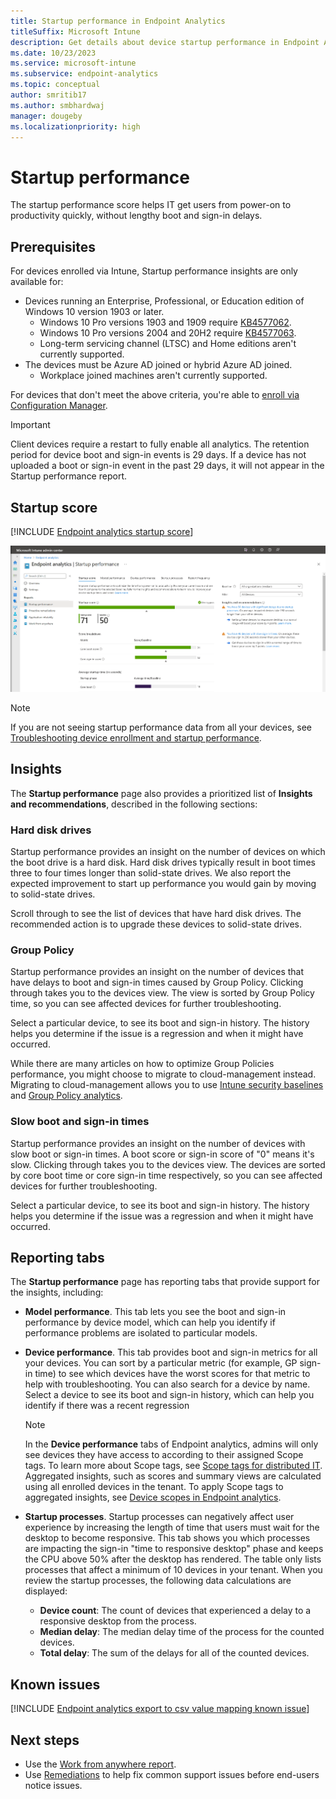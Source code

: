 ```yaml
---
title: Startup performance in Endpoint Analytics
titleSuffix: Microsoft Intune
description: Get details about device startup performance in Endpoint Analytics
ms.date: 10/23/2023
ms.service: microsoft-intune
ms.subservice: endpoint-analytics
ms.topic: conceptual
author: smritib17
ms.author: smbhardwaj
manager: dougeby
ms.localizationpriority: high
---
```


# <a name="bkmk_bp"></a> Startup performance

The startup performance score helps IT get users from power-on to productivity quickly, without lengthy boot and sign-in delays.

## <a name="bkmk_prereq"></a> Prerequisites

For devices enrolled via Intune, Startup performance insights are only available for:

- Devices running an Enterprise, Professional, or Education edition of Windows 10 version 1903 or later.
  - Windows 10 Pro versions 1903 and 1909 require [KB4577062](https://support.microsoft.com/help/4577062/windows-10-update-kb4577062). <!--8392089, 8389021-->
  - Windows 10 Pro versions 2004 and 20H2 require [KB4577063](https://support.microsoft.com/help/4577063/windows-10-update-kb4577063). <!--8392089, 8389021-->
  - Long-term servicing channel (LTSC) and Home editions aren't currently supported.
- The devices must be Azure AD joined or hybrid Azure AD joined.
  - Workplace joined machines aren't currently supported.

For devices that don't meet the above criteria, you're able to [enroll via Configuration Manager](enroll-configmgr.md).

> [!IMPORTANT]
> Client devices require a restart to fully enable all analytics. <!--7698085--> The retention period for device boot and sign-in events is 29 days. If a device has not uploaded a boot or sign-in event in the past 29 days, it will not appear in the Startup performance report.

## <a name="bkmk_score"></a> Startup score

[!INCLUDE [Endpoint analytics startup score](includes/startup-score.md)]

[![Endpoint analytics startup performance page](media/startup-performance.png)](media/startup-performance.png#lightbox)

> [!NOTE]
> If you are not seeing startup performance data from all your devices, see [Troubleshooting device enrollment and startup performance](troubleshoot.md#bkmk_enrollment_tshooter).

## Insights

The **Startup performance** page also provides a prioritized list of **Insights and recommendations**, described in the following sections:

### <a name="bkmk_hdd"></a> Hard disk drives

Startup performance provides an insight on the number of devices on which the boot drive is a hard disk. Hard disk drives typically result in boot times three to four times longer than solid-state drives. We also report the expected improvement to start up performance you would gain by moving to solid-state drives.

Scroll through to see the list of devices that have hard disk drives. The recommended action is to upgrade these devices to solid-state drives.

### <a name="bkmk_gp"></a> Group Policy

Startup performance provides an insight on the number of devices that have delays to boot and sign-in times caused by Group Policy. Clicking through takes you to the devices view. The view is sorted by Group Policy time, so you can see affected devices for further troubleshooting.

Select a particular device, to see its boot and sign-in history. The history helps you determine if the issue is a regression and when it might have occurred.

While there are many articles on how to optimize Group Policies performance, you might choose to migrate to cloud-management instead. Migrating to cloud-management allows you to use [Intune security baselines](../intune/protect/security-baselines.md) and [Group Policy analytics](../intune/configuration/group-policy-analytics.md).

### <a name="bkmk_sb"></a> Slow boot and sign-in times

Startup performance provides an insight on the number of devices with slow boot or sign-in times. A boot score or sign-in score of "0" means it's slow. Clicking through takes you to the devices view. The devices are sorted by core boot time or core sign-in time respectively, so you can see affected devices for further troubleshooting.

Select a particular device, to see its boot and sign-in history. The history helps you determine if the issue was a regression and when it might have occurred.

## <a name="bkmk_report"></a> Reporting tabs

The **Startup performance** page has reporting tabs that provide support for the insights, including:

- **Model performance**. This tab lets you see the boot and sign-in performance by device model, which can help you identify if performance problems are isolated to particular models.
- **Device performance**. This tab provides boot and sign-in metrics for all your devices. You can sort by a particular metric (for example, GP sign-in time) to see which devices have the worst scores for that metric to help with troubleshooting. You can also search for a device by name. Select a device to see its boot and sign-in history, which can help you identify if there was a recent regression
  > [!Note]
  > In the **Device performance** tabs of Endpoint analytics, admins will only see devices they have access to according to their assigned Scope tags. To learn more about Scope tags, see [Scope tags for distributed IT](../intune/fundamentals/scope-tags.md). Aggregated insights, such as scores and summary views are calculated using all enrolled devices in the tenant. To apply Scope tags to aggregated insights, see [Device scopes in Endpoint analytics](device-scopes.md).

- **Startup processes**. Startup processes can negatively affect user experience by increasing the length of time that users must wait for the desktop to become responsive. This tab shows you which processes are impacting the sign-in "time to responsive desktop" phase and keeps the CPU above 50% after the desktop has rendered. The table only lists processes that affect a minimum of 10 devices in your tenant. When you review the startup processes, the following data calculations are displayed:
  - **Device count**: The count of devices that experienced a delay to a responsive desktop from the process.
  - **Median delay**: The median delay time of the process for the counted devices.
  - **Total delay**: The sum of the delays for all of the counted devices.

## Known issues

[!INCLUDE [Endpoint analytics export to csv value mapping known issue](includes/known-issue-csv-mapping.md)]

## Next steps

- Use the [Work from anywhere report](work-from-anywhere.md).
- Use [Remediations](../intune/fundamentals/remediations.md) to help fix common support issues before end-users notice issues.
